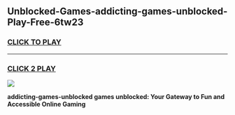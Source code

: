
## Unblocked-Games-addicting-games-unblocked-Play-Free-6tw23
<h3>
<a href="https://premium76.site?title=addicting-games-unblocked&ref=10A">CLICK TO PLAY</a></h3>
<hr>

<h3>
<a href="https://premium76.site?title=addicting-games-unblocked&ref=10A">CLICK 2 PLAY</a>
  
</h3>

<a href="https://premium76.site?title=addicting-games-unblocked&ref=10A"><img src="https://clearcache.store/games.png"></a>


**addicting-games-unblocked games unblocked: Your Gateway to Fun and Accessible Online Gaming**
